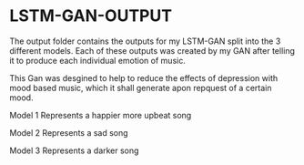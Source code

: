 # LSTM-GAN-OUTPUT

The output folder contains the outputs for my LSTM-GAN split into the 3 different models. Each of these outputs was created by my GAN after telling it to produce each individual emotion of music.

This Gan was desgined to help to reduce the effects of depression with mood based music, which it shall generate apon repquest of a certain mood.

Model 1 Represents a happier more upbeat song

Model 2 Represents a sad song

Model 3 Represents a darker song
